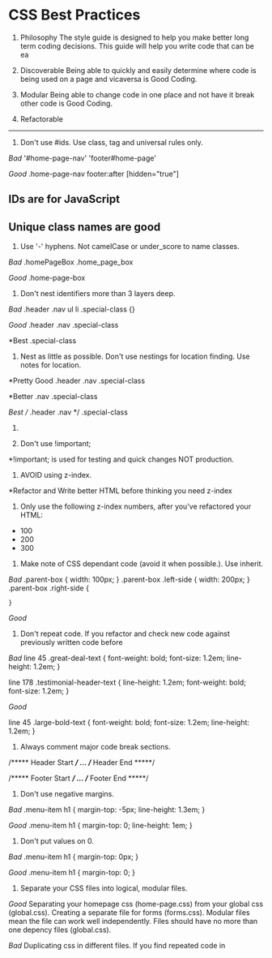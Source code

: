 CSS Best Practices
===========

1.  Philosophy
The style guide is designed to help you make better long term coding decisions. This guide will help you write code that can be ea

1.  Discoverable
Being able to quickly and easily determine where code is being used on a page and vicaversa is Good Coding. 

1.  Modular
Being able to change code in one place and not have it break other code is Good Coding.

1.  Refactorable

* * *
1.  Don't use #ids. Use class, tag and universal rules only.

*Bad*
	'#home-page-nav'
	'footer#home-page'

*Good*
	.home-page-nav
	footer:after
	[hidden="true"]

## IDs are for JavaScript
## Unique class names are good	

1.  Use '-' hyphens. Not camelCase or under_score to name classes.

*Bad*
	.homePageBox
	.home_page_box

*Good*
	.home-page-box

1.  Don't nest identifiers more than 3 layers deep.

*Bad*
	.header .nav ul li .special-class {}

*Good* 
	.header .nav .special-class

*Best
	.special-class	

1.  Nest as little as possible. Don't use nestings for location finding. Use notes for location.

*Pretty Good
	.header .nav .special-class

*Better
	.nav .special-class

*Best
	/* .header .nav */
	.special-class

1.		

1.  Don't use !important;

*!important; is used for testing and quick changes NOT production.

1. AVOID using z-index.

*Refactor and Write better HTML before thinking you need z-index

1. Only use the following z-index numbers, after you've refactored your HTML:
*	100
*	200
*	300


1. Make note of CSS dependant code (avoid it when possible.). Use inherit.

*Bad*
	.parent-box {
	  width: 100px;
	}
	.parent-box .left-side {
		width: 200px;
	}
	.parent-box .right-side {

	}


*Good*

1. Don't repeat code. If you refactor and check new code against previously written code before

*Bad*
line 45 .great-deal-text {
			font-weight: bold;
			font-size: 1.2em;
			line-height: 1.2em;
		}

line 178 .testimonial-header-text {
			line-height: 1.2em;
			font-weight: bold;
			font-size: 1.2em;
		}
	

*Good*

line 45 .large-bold-text {
			font-weight: bold;
			font-size: 1.2em;
			line-height: 1.2em;
		}
		

1. Always comment major code break sections.

/***** Header Start *****/
...
/***** Header End *****/

/***** Footer Start *****/
...
/***** Footer End *****/

1. Don't use negative margins.

*Bad* 
	.menu-item h1 {
		margin-top: -5px;
		line-height: 1.3em;
	}

*Good* 
	.menu-item h1 {
		margin-top: 0;
		line-height: 1em;
	}	

1. Don't put values on 0.

*Bad* 
	.menu-item h1 {
		margin-top: 0px;
	}

*Good* 
	.menu-item h1 {
		margin-top: 0;
	}

1. Separate your CSS files into logical, modular files.

*Good*
	Separating your homepage css (home-page.css) from your global css (global.css).
	Creating a separate file for forms (forms.css).
	Modular files mean the file can work well independently. Files should have no more than one depency files (global.css).

*Bad*
	Duplicating css in different files. 
	If you find repeated code in 


